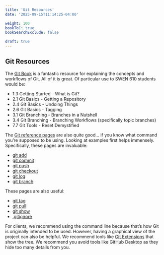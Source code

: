 ```yaml
---
title: 'Git Resources'
date: '2025-09-15T11:14:25-04:00'

weight: 100
bookToC: true
bookSearchExclude: false

draft: true
---
```


## Git Resources

The [Git Book](https://git-scm.com/book/en/v2) is a fantastic resource for explaining the concepts and workflows of Git. All of it is great. Of particular use to SWEN 610 students would be:

* 1.3 Getting Started - What is Git?
* 2.1 Git Basics - Getting a Repository
* 2.4 Git Basics - Undoing Things
* 2.6 Git Basics - Tagging
* 3.1 Git Branching - Branches in a Nutshell
* 3.4 Git Branching - Branching Workflows (specifically topic branches)
* 7.7 Git Tools - Reset Demystified

The [Git reference pages](https://git-scm.com/docs) are also quite good… if you know what command you’re supposed to be using. Looking at examples first helps immensely. Specifically, these pages are invaluable:

* [git add](https://git-scm.com/docs/git-add)
* [git commit](https://git-scm.com/docs/git-commit)
* [git push](https://git-scm.com/docs/git-push)
* [git checkout](https://git-scm.com/docs/git-checkout)
* [git log](https://git-scm.com/docs/git-log)
* [git branch](https://git-scm.com/docs/git-branch)

These pages are also useful:

* [git tag](https://git-scm.com/docs/git-tag)
* [git pull](https://git-scm.com/docs/git-pull)
* [git show](https://git-scm.com/docs/git-show)
* [.gitignore](https://git-scm.com/docs/gitignore)

For clients, we recommend using the command line because that’s how Git is originally intended to be used. However, having a graphical view of the project can also be helpful. We recommend tools like [Git Extensions](https://gitextensions.github.io/) that show the tree. We recommend you avoid tools like GitHub Desktop as they hide too many details from you.